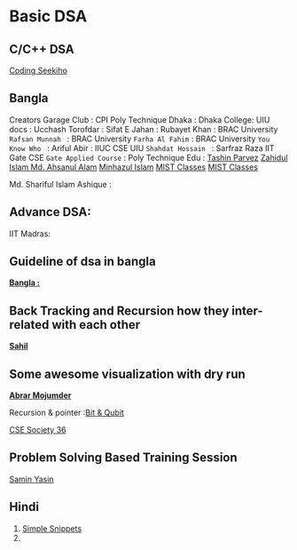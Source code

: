 # Basic DSA 

## C/C++ DSA
[Coding Seekiho](https://www.youtube.com/watch?v=OkS9YkfW50s)

## Bangla
Creators Garage Club : [](https://www.youtube.com/watch?v=zU1l_3pni4Q&list=PLEdpzVR8XTjYoAB3bY4oZ8TFpGifdvZQN&index=2)
CPI Poly Technique Dhaka : [](https://www.youtube.com/watch?v=xckNCvd9_Yg&list=PLYo5MkklwWkAejwvqwfXYP3QCUSHQdqiJ)
Dhaka College: [](https://www.youtube.com/watch?v=DvXjcFAQo-U&list=PLnlBjmudMSY2-iC-jeSgufNJkFDfzOtNY)
UIU docs :[](https://www.youtube.com/watch?v=ZHGTwhWmXNs&list=PL3_ATDyQLqPgbRW8G8205EIS7zOtctbmq)
Ucchash Torofdar : [](https://www.youtube.com/watch?v=aQyNAl0ip2c&list=PLp7yhNWDuCSDtXcsGIiMBNGmNctbSeiDx)
Sifat E Jahan :[](https://www.youtube.com/watch?v=28aNb5Uozn4&list=PLDhfPtp8Oqv25kapfLnM_NZtxDy5sF5Tx)
Rubayet Khan : [](https://www.youtube.com/@RUBAYATKHAN89/playlists) 
BRAC University `Rafsan Munnah ` : [](https://www.youtube.com/watch?v=weow6LwmMrk&list=PLD_RsOa29eqUqd86rzrS09HaqguU9o7z9&index=1)
BRAC University `Farha Al Fahim` : [](https://www.youtube.com/watch?v=H_ESfKidJAI&list=PLBu7-uQsI3zLdlToPKm6Yzb76SlavoPBb)
BRAC University `You Know Who ` : [](https://www.youtube.com/@you.know-who/playlists)
Ariful Abir :[](https://www.youtube.com/@arifulabir9363/playlists)
IIUC CSE [](https://www.youtube.com/@IIUC_CSE/playlists)
UIU `Shahdat Hossain ` : [](https://www.youtube.com/@sahadatislam.6336/playlists)
Sarfraz Raza[](https://www.youtube.com/@SarfrazRazaOfficial/playlists)
IIT Gate CSE ` Gate Applied Course ` :[](https://www.youtube.com/watch?v=Qi7PZdS_VZQ&list=PLEVDNf7p-wYyh712BgmW9UGrAc88bl3OF)
Poly Technique Edu : [](https://www.youtube.com/watch?v=nxCIRChDqag&list=PLaKhCRbzWGx7sK6NqYGlxgqSIpepiu1Oi&index=1)
[Tashin Parvez](https://www.youtube.com/@tashinparvez/videos)
[Zahidul Islam ](https://www.youtube.com/@zahidhossen3134/playlists)
[Md. Ahsanul Alam](https://www.youtube.com/@ahasan_04/playlists)
[Minhazul Islam](https://www.youtube.com/@minhazulislam3048/playlists)
[MIST Classes](https://www.youtube.com/@mistclasses25/videos)
[MIST Classes](https://www.youtube.com/@mistclasses25/playlists)

Md. Shariful Islam Ashique  : [](https://www.youtube.com/@mdsiaofficial/videos)
## Advance DSA: 
IIT Madras: [](https://www.youtube.com/watch?v=awfHNIF6v9Q&list=PL54i8TI-dREZtNaEDi6pe5z8Vp6SRKS8G)


## Guideline of dsa in bangla
 **[Bangla : ](https://www.youtube.com/watch?v=1B3YfQhcBJA)**


## Back Tracking and Recursion how they inter-related with each other
**[Sahil](https://www.youtube.com/shorts/Bq48TgQfHBU)**


## Some awesome visualization with dry run
 **[Abrar Mojumder](https://www.youtube.com/@abrarmojahidrafi4509/videos)**

Recursion & pointer :[Bit & Qubit](https://www.youtube.com/@bitandqubit/videos)


[CSE Society 36](https://www.youtube.com/@csesociety9400/playlists)


## Problem Solving Based Training Session
[ Samin Yasin ](https://www.youtube.com/@saminYasir007/playlists)


## Hindi 
1. [ Simple Snippets](https://www.youtube.com/@SimpleSnippets/playlists)
2. 